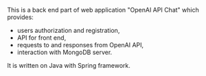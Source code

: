 This is a back end part of web application "OpenAI API Chat" which provides:
- users authorization and registration,
- API for front end,
- requests to and responses from OpenAI API,
- interaction with MongoDB server.

It is written on Java with Spring framework.
